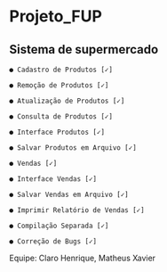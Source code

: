 
# Projeto_FUP

## Sistema de supermercado

    ● Cadastro de Produtos [✓]

    ● Remoção de Produtos [✓]

    ● Atualização de Produtos [✓]

    ● Consulta de Produtos [✓]

    ● Interface Produtos [✓]

    ● Salvar Produtos em Arquivo [✓]

    ● Vendas [✓]

    ● Interface Vendas [✓]

    ● Salvar Vendas em Arquivo [✓]

    ● Imprimir Relatório de Vendas [✓]

    ● Compilação Separada [✓]

    ● Correção de Bugs [✓]

Equipe: Claro Henrique, Matheus Xavier
